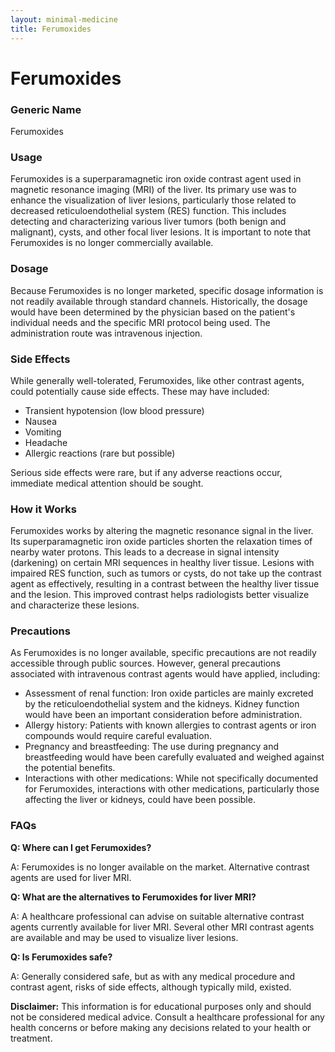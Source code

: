 ```yaml
---
layout: minimal-medicine
title: Ferumoxides
---
```


# Ferumoxides
### Generic Name
Ferumoxides

### Usage
Ferumoxides is a superparamagnetic iron oxide contrast agent used in magnetic resonance imaging (MRI) of the liver.  Its primary use was to enhance the visualization of liver lesions, particularly those related to decreased reticuloendothelial system (RES) function.  This includes detecting and characterizing various liver tumors (both benign and malignant), cysts, and other focal liver lesions.  It is important to note that Ferumoxides is no longer commercially available.

### Dosage
Because Ferumoxides is no longer marketed, specific dosage information is not readily available through standard channels.  Historically, the dosage would have been determined by the physician based on the patient's individual needs and the specific MRI protocol being used.  The administration route was intravenous injection.

### Side Effects
While generally well-tolerated, Ferumoxides, like other contrast agents, could potentially cause side effects.  These may have included:

*   Transient hypotension (low blood pressure)
*   Nausea
*   Vomiting
*   Headache
*   Allergic reactions (rare but possible)

Serious side effects were rare, but if any adverse reactions occur, immediate medical attention should be sought.

### How it Works
Ferumoxides works by altering the magnetic resonance signal in the liver.  Its superparamagnetic iron oxide particles shorten the relaxation times of nearby water protons. This leads to a decrease in signal intensity (darkening) on certain MRI sequences in healthy liver tissue.  Lesions with impaired RES function, such as tumors or cysts, do not take up the contrast agent as effectively, resulting in a contrast between the healthy liver tissue and the lesion. This improved contrast helps radiologists better visualize and characterize these lesions.

### Precautions
As Ferumoxides is no longer available, specific precautions are not readily accessible through public sources.  However, general precautions associated with intravenous contrast agents would have applied, including:

*   Assessment of renal function:  Iron oxide particles are mainly excreted by the reticuloendothelial system and the kidneys.  Kidney function would have been an important consideration before administration.
*   Allergy history:  Patients with known allergies to contrast agents or iron compounds would require careful evaluation.
*   Pregnancy and breastfeeding:  The use during pregnancy and breastfeeding would have been carefully evaluated and weighed against the potential benefits.
*   Interactions with other medications: While not specifically documented for Ferumoxides, interactions with other medications, particularly those affecting the liver or kidneys, could have been possible.


### FAQs

**Q: Where can I get Ferumoxides?**

A: Ferumoxides is no longer available on the market.  Alternative contrast agents are used for liver MRI.

**Q: What are the alternatives to Ferumoxides for liver MRI?**

A:  A healthcare professional can advise on suitable alternative contrast agents currently available for liver MRI.  Several other MRI contrast agents are available and may be used to visualize liver lesions.

**Q: Is Ferumoxides safe?**

A:  Generally considered safe, but as with any medical procedure and contrast agent, risks of side effects, although typically mild, existed.


**Disclaimer:** This information is for educational purposes only and should not be considered medical advice. Consult a healthcare professional for any health concerns or before making any decisions related to your health or treatment.
